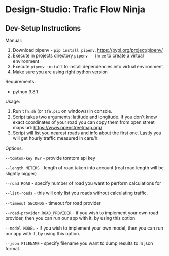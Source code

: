 # Design-Studio: Trafic Flow Ninja

## Dev-Setup Instructions

Manual:

1. Download pipenv - `pip install pipenv`, https://pypi.org/project/pipenv/
2. Execute in projects directory `pipenv --three` to create a virtual environment
3. Execute `pipenv install` to install dependencies into virtual environment
4. Make sure you are using right python version

Requirements:
- python 3.8.1

Usage:
1. Run `tfn.sh` (or `tfn.ps1` on windows) in console.
2. Script takes two arguments: latitude and longitude. If you don't know exact coordinates of your road you can copy them from open street maps url: https://www.openstreetmap.org/
3. Script will list you nearest roads and info about the first one. Lastly you will get hourly traffic measured in cars/h.

Options:

`--tomtom-key KEY` - provide tomtom api key

`--length METERS` - length of road taken into account (real road length will be slightly bigger)

`--road ROAD` - specify number of road you want to perform calculations for

`--list-roads` - this will only list you roads without calculating traffic.

`--timeout SECONDS` - timeout for road provider

`--road-provider ROAD_PROVIDER` - if you wish to implement your own road provider, then you can run our app with it, by using this option.

`--model MODEL` - if you wish to implement your own model, then you can run our app with it, by using this option.

`--json FILENAME` - specify filename you want to dump results to in json format.